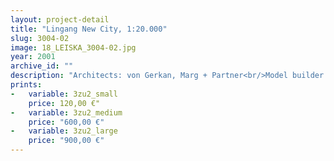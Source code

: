 ```yaml
---
layout: project-detail
title: "Lingang New City, 1:20.000"
slug: 3004-02
image: 18_LEISKA_3004-02.jpg
year: 2001
archive_id: ""
description: "Architects: von Gerkan, Marg + Partner<br/>Model builder: Christian Werner<br/>My most used photograph"
prints: 
-   variable: 3zu2_small
    price: 120,00 €"
-   variable: 3zu2_medium
    price: "600,00 €"
-   variable: 3zu2_large
    price: "900,00 €"
---
```

